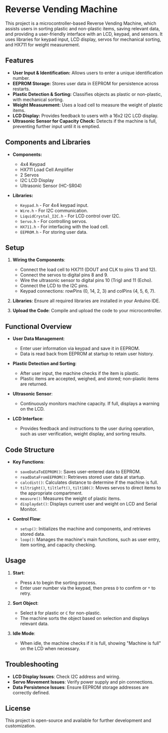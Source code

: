 # Reverse Vending Machine

This project is a microcontroller-based Reverse Vending Machine, which assists users in sorting plastic and non-plastic items, saving relevant data, and providing a user-friendly interface with an LCD, keypad, and sensors. It uses libraries for keypad input, LCD display, servos for mechanical sorting, and HX711 for weight measurement.

## Features

- **User Input & Identification:** Allows users to enter a unique identification number.
- **EEPROM Storage:** Stores user data in EEPROM for persistence across restarts.
- **Plastic Detection & Sorting:** Classifies objects as plastic or non-plastic, with mechanical sorting.
- **Weight Measurement:** Uses a load cell to measure the weight of plastic items.
- **LCD Display:** Provides feedback to users with a 16x2 I2C LCD display.
- **Ultrasonic Sensor for Capacity Check:** Detects if the machine is full, preventing further input until it is emptied.

## Components and Libraries

- **Components:**
  - 4x4 Keypad
  - HX711 Load Cell Amplifier
  - 2 Servos
  - I2C LCD Display
  - Ultrasonic Sensor (HC-SR04)

- **Libraries:**
  - `Keypad.h` - For 4x4 keypad input.
  - `Wire.h` - For I2C communication.
  - `LiquidCrystal_I2C.h` - For LCD control over I2C.
  - `Servo.h` - For controlling servos.
  - `HX711.h` - For interfacing with the load cell.
  - `EEPROM.h` - For storing user data.

## Setup

1. **Wiring the Components**:
   - Connect the load cell to HX711 (DOUT and CLK to pins 13 and 12).
   - Connect the servos to digital pins 8 and 9.
   - Wire the ultrasonic sensor to digital pins 10 (Trig) and 11 (Echo).
   - Connect the LCD to the I2C pins.
   - Keypad connections: rowPins (0, 14, 2, 3) and colPins (4, 5, 6, 7).

2. **Libraries**: Ensure all required libraries are installed in your Arduino IDE.

3. **Upload the Code**: Compile and upload the code to your microcontroller.

## Functional Overview

- **User Data Management**:
  - Enter user information via keypad and save it in EEPROM.
  - Data is read back from EEPROM at startup to retain user history.

- **Plastic Detection and Sorting**:
  - After user input, the machine checks if the item is plastic.
  - Plastic items are accepted, weighed, and stored; non-plastic items are returned.

- **Ultrasonic Sensor**:
  - Continuously monitors machine capacity. If full, displays a warning on the LCD.

- **LCD Interface**:
  - Provides feedback and instructions to the user during operation, such as user verification, weight display, and sorting results.

## Code Structure

- **Key Functions**:
  - `saveDataToEEPROM()`: Saves user-entered data to EEPROM.
  - `readDataFromEEPROM()`: Retrieves stored user data at startup.
  - `calcdist()`: Calculates distance to determine if the machine is full.
  - `tiltright()`, `tiltleft()`, `tilt180()`: Moves servos to direct items to the appropriate compartment.
  - `measure()`: Measures the weight of plastic items.
  - `displaydat()`: Displays current user and weight on LCD and Serial Monitor.

- **Control Flow**:
  - `setup()`: Initializes the machine and components, and retrieves stored data.
  - `loop()`: Manages the machine's main functions, such as user entry, item sorting, and capacity checking.

## Usage

1. **Start**:
   - Press `A` to begin the sorting process.
   - Enter user number via the keypad, then press `D` to confirm or `*` to retry.

2. **Sort Object**:
   - Select `B` for plastic or `C` for non-plastic.
   - The machine sorts the object based on selection and displays relevant data.

3. **Idle Mode**:
   - When idle, the machine checks if it is full, showing "Machine is full" on the LCD when necessary.

## Troubleshooting

- **LCD Display Issues**: Check I2C address and wiring.
- **Servo Movement Issues**: Verify power supply and pin connections.
- **Data Persistence Issues**: Ensure EEPROM storage addresses are correctly defined.

## License

This project is open-source and available for further development and customization.